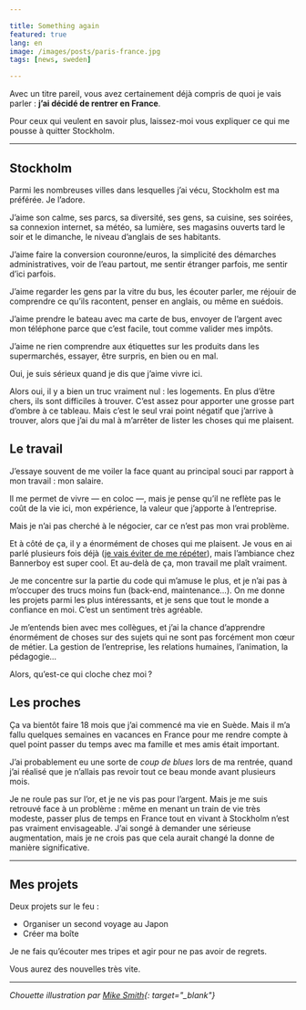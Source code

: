 ```yaml
---

title: Something again
featured: true
lang: en
image: /images/posts/paris-france.jpg
tags: [news, sweden]

---
```


Avec un titre pareil, vous avez certainement déjà compris de quoi je vais parler : **j’ai décidé de rentrer en France**.

Pour ceux qui veulent en savoir plus, laissez-moi vous expliquer ce qui me pousse à quitter Stockholm.

____

## Stockholm

Parmi les nombreuses villes dans lesquelles j’ai vécu, Stockholm est ma préférée. Je l’adore.

J’aime son calme, ses parcs, sa diversité, ses gens, sa cuisine, ses soirées, sa connexion internet, sa météo, sa lumière, ses magasins ouverts tard le soir et le dimanche, le niveau d’anglais de ses habitants.

J’aime faire la conversion couronne/euros, la simplicité des démarches administratives, voir de l’eau partout, me sentir étranger parfois, me sentir d’ici parfois.

J’aime regarder les gens par la vitre du bus, les écouter parler, me réjouir de comprendre ce qu’ils racontent, penser en anglais, ou même en suédois.

J’aime prendre le bateau avec ma carte de bus, envoyer de l’argent avec mon téléphone parce que c’est facile, tout comme valider mes impôts.

J’aime ne rien comprendre aux étiquettes sur les produits dans les supermarchés, essayer, être surpris, en bien ou en mal.

Oui, je suis sérieux quand je dis que j’aime vivre ici.

Alors oui, il y a bien un truc vraiment nul : les logements. En plus d’être chers, ils sont difficiles à trouver. C’est assez pour apporter une grosse part d’ombre à ce tableau. Mais c’est le seul vrai point négatif que j’arrive à trouver, alors que j’ai du mal à m’arrêter de lister les choses qui me plaisent.

## Le travail

J’essaye souvent de me voiler la face quant au principal souci par rapport à mon travail : mon salaire. 

Il me permet de vivre — en coloc —, mais je pense qu’il ne reflète pas le coût de la vie ici, mon expérience, la valeur que j’apporte à l’entreprise. 

Mais je n’ai pas cherché à le négocier, car ce n’est pas mon vrai problème.

Et à côté de ça, il y a énormément de choses qui me plaisent. Je vous en ai parlé plusieurs fois déjà ([je vais éviter de me répéter](http://axelrock.fr/6-mois-en-suede/)), mais l’ambiance chez Bannerboy est super cool. Et au-delà de ça, mon travail me plaît vraiment.

Je me concentre sur la partie du code qui m’amuse le plus, et je n’ai pas à m’occuper des trucs moins fun (back-end, maintenance...). On me donne les projets parmi les plus intéressants, et je sens que tout le monde a confiance en moi. C’est un sentiment très agréable.

Je m’entends bien avec mes collègues, et j’ai la chance d’apprendre énormément de choses sur des sujets qui ne sont pas forcément mon cœur de métier. La gestion de l’entreprise, les relations humaines, l’animation, la pédagogie...

Alors, qu’est-ce qui cloche chez moi ?

## Les proches

Ça va bientôt faire 18 mois que j’ai commencé ma vie en Suède. Mais il m’a fallu quelques semaines en vacances en France pour me rendre compte à quel point passer du temps avec ma famille et mes amis était important.

J’ai probablement eu une sorte de *coup de blues* lors de ma rentrée, quand j’ai réalisé que je n’allais pas revoir tout ce beau monde avant plusieurs mois.

Je ne roule pas sur l’or, et je ne vis pas pour l’argent. Mais je me suis retrouvé face à un problème : même en menant un train de vie très modeste, passer plus de temps en France tout en vivant à Stockholm n’est pas vraiment envisageable. J’ai songé à demander une sérieuse augmentation, mais je ne crois pas que cela aurait changé la donne de manière significative.

____

## Mes projets

Deux projets sur le feu :

- Organiser un second voyage au Japon
- Créer ma boîte

Je ne fais qu’écouter mes tripes et agir pour ne pas avoir de regrets.

Vous aurez des nouvelles très vite.

___

*Chouette illustration par [Mike Smith](https://dribbble.com/shots/1261538-Keep-the-change-ya-filthy-animal){: target="_blank"}*